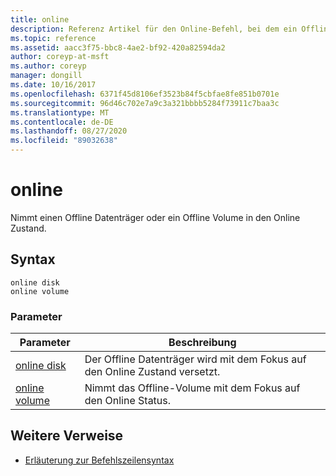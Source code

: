```yaml
---
title: online
description: Referenz Artikel für den Online-Befehl, bei dem ein Offline Datenträger oder ein Offline Volume in den Online Status versetzt wird.
ms.topic: reference
ms.assetid: aacc3f75-bbc8-4ae2-bf92-420a82594da2
author: coreyp-at-msft
ms.author: coreyp
manager: dongill
ms.date: 10/16/2017
ms.openlocfilehash: 6371f45d8106ef3523b84f5cbfae8fe851b0701e
ms.sourcegitcommit: 96d46c702e7a9c3a321bbbb5284f73911c7baa3c
ms.translationtype: MT
ms.contentlocale: de-DE
ms.lasthandoff: 08/27/2020
ms.locfileid: "89032638"
---
```

# <a name="online"></a>online

Nimmt einen Offline Datenträger oder ein Offline Volume in den Online Zustand.

## <a name="syntax"></a>Syntax

```
online disk
online volume
```

### <a name="parameters"></a>Parameter

| Parameter | Beschreibung |
|--|--|
| [online disk](online-disk.md) | Der Offline Datenträger wird mit dem Fokus auf den Online Zustand versetzt. |
| [online volume](online-volume.md) | Nimmt das Offline-Volume mit dem Fokus auf den Online Status. |

## <a name="additional-references"></a>Weitere Verweise

- [Erläuterung zur Befehlszeilensyntax](command-line-syntax-key.md)
